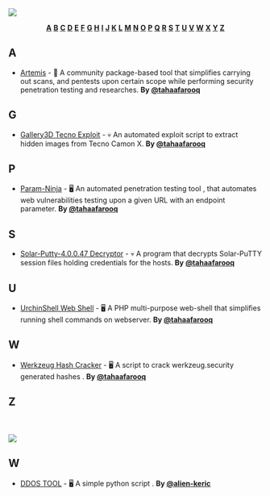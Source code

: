 <link rel="stylesheet" type="text/css" href="./css/style.css">

<img src="https://i.imgur.com/gpDtpvq.jpeg" class="banner">

<br>

<!-- Description here -->

<p align="center" class="nav-menu">
  <a href="#A"><strong>A</strong></a>
  <a href="#B"><strong>B</strong></a>
  <a href="#C"><strong>C</strong></a>
  <a href="#D"><strong>D</strong></a>
  <a href="#E"><strong>E</strong></a>
  <a href="#F"><strong>F</strong></a>
  <a href="#G"><strong>G</strong></a>
  <a href="#H"><strong>H</strong></a>
  <a href="#I"><strong>I</strong></a>
  <a href="#J"><strong>J</strong></a>
  <a href="#K"><strong>K</strong></a>
  <a href="#L"><strong>L</strong></a>
  <a href="#M"><strong>M</strong></a>
  <a href="#N"><strong>N</strong></a>
  <a href="#O"><strong>O</strong></a>
  <a href="#P"><strong>P</strong></a>
  <a href="#Q"><strong>Q</strong></a>
  <a href="#R"><strong>R</strong></a>
  <a href="#S"><strong>S</strong></a>
  <a href="#T"><strong>T</strong></a>
  <a href="#U"><strong>U</strong></a>
  <a href="#V"><strong>V</strong></a>
  <a href="#W"><strong>W</strong></a>
  <a href="#X"><strong>X</strong></a>
  <a href="#Y"><strong>Y</strong></a>
  <a href="#Z"><strong>Z</strong></a>
</p>

## <a name="A"> </a>A
- [Artemis](https://github.com/tahaafarooq/Artemis) - 🐍 A community package-based tool that simplifies carrying out scans, and pentests upon certain scope while performing security penetration testing and researches. **By [@tahaafarooq](https://github.com/tahaafarooq)**
<!-- - [Repo name](https://github.com/repo) - "Emoji" "Description" **By [@handle](https://github.com/handle)** -->

## <a name="G"> </a>G
- [Gallery3D Tecno Exploit](https://github.com/tahaafarooq/gallery3d-tecno-exploit) - 💀 An automated exploit script to extract hidden images from Tecno Camon X. **By [@tahaafarooq](https://github.com/tahaafarooq)** 

## <a name="P"> </a>P
- [Param-Ninja](https://github.com/urchinsec/param-ninja) - 🖥️ An automated penetration testing tool , that automates web vulnerabilities testing upon a given URL with an endpoint parameter. **By [@tahaafarooq](https://github.com/tahaafarooq)**

## <a name="S"> </a>S
- [Solar-Putty-4.0.0.47 Decryptor](https://github.com/tahaafarooq/Solar-Putty-4.0.0.47-decryptor) - 💀 A program that decrypts Solar-PuTTY session files holding credentials for the hosts. **By [@tahaafarooq](https://github.com/tahaafarooq)**

## <a name="U"> </a>U
- [UrchinShell Web Shell](https://github.com/urchinsec/urchinshell) - 🖥️ A PHP multi-purpose web-shell that simplifies running shell commands on webserver. **By [@tahaafarooq](https://github.com/urchinsec)**

## <a name="W"> </a>W
- [Werkzeug Hash Cracker](https://github.com/tahaafarooq/werkzeug-hash-cracker) - 🖥️ A script to crack werkzeug.security generated hashes . **By [@tahaafarooq](https://github.com/tahaafarooq)**

## <a name="Z"> </a>Z

<!-- - [Repo name](https://github.com/repo) - "Emoji" "Description" **By [@handle](https://github.com/handle)** -->

<br>
<br>

<img src="https://i.imgur.com/Sc92VRC.jpeg" class="banner">

## <a name="W"> </a>W
- [DDOS TOOL](https://github.com/alien-keric/DDOS-TOOL) - 🖥️ A simple python script  . **By [@alien-keric](https://github.com/alien-keric)**
